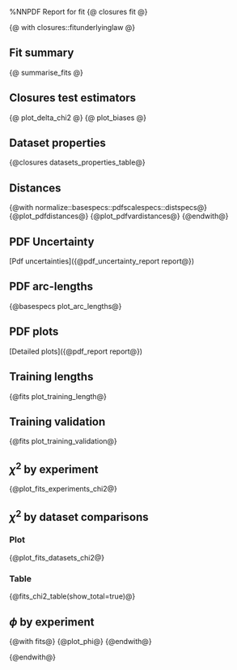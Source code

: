 %NNPDF Report for fit {@ closures fit @}

{@ with closures::fitunderlyinglaw @}

Fit summary 
------------------
{@ summarise_fits @}

Closures test estimators
-----------------------
{@ plot_delta_chi2 @}
{@ plot_biases @}

Dataset properties
------------------
{@closures datasets_properties_table@}

Distances
------------------
{@with normalize::basespecs::pdfscalespecs::distspecs@}
{@plot_pdfdistances@}
{@plot_pdfvardistances@}
{@endwith@}

PDF Uncertainty
---------------
[Pdf uncertainties]({@pdf_uncertainty_report report@})

PDF arc-lengths
---------------
{@basespecs plot_arc_lengths@}

PDF plots
---------
[Detailed plots]({@pdf_report report@})

Training lengths
----------------
{@fits plot_training_length@}

Training validation
-------------------
{@fits plot_training_validation@}

$\chi^2$ by experiment
----------------------
{@plot_fits_experiments_chi2@}

$\chi^2$ by dataset comparisons
-------------------------------
### Plot
{@plot_fits_datasets_chi2@}
### Table
{@fits_chi2_table(show_total=true)@}

$\phi$ by experiment
--------------------
{@with fits@}
{@plot_phi@}
{@endwith@}

{@endwith@}
